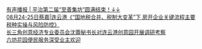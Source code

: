   
[有声播报 | 平治第二届“至善集坊”圆满结束！↓↓](http://www.dianyue.me/archives/663/j2wvg378n5qjlghh/)  
[08月24-25日蔡嘉|连云港《“国地税合并、税制大变革”下 房开企业关键流程主要税种实操与风险防控》](http://www.dianyue.me/archives/386/q9g4rm1xfh7x4ygw/)  
[长三角创意经济专业委员会沈蕾秘书长对连云港创意园开展调研考察](http://www.dianyue.me/archives/788/ltt0cnoluh4j59i4/)  
[六坊花园便民服务深受业主欢迎](http://www.dianyue.me/archives/163/33bgjut8b98u8ro7/)